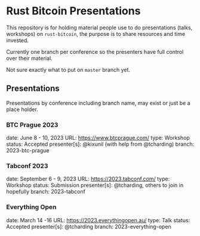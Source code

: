 Rust Bitcoin Presentations
==========================

This repository is for holding material people use to do presentations (talks, workshops) on
`rust-bitcoin`, the purpose is to share resources and time invested.

Currently one branch per conference so the presenters have full control over their material.

Not sure exactly what to put on `master` branch yet.

## Presentations

Presentations by conference including branch name, may exist or just be a place holder.

### BTC Prague 2023

date: June 8 - 10, 2023
URL: https://www.btcprague.com/
type: Workshop
status: Accepted
presenter[s]: @kixunil (with help from @tcharding)
branch: 2023-btc-prague

### Tabconf 2023

date: September 6 - 9, 2023
URL: https://2023.tabconf.com/
type: Workshop
status: Submission
presenter[s]: @tcharding, others to join in hopefully
branch: 2023-tabconf

### Everything Open

date: March 14 -16
URL: https://2023.everythingopen.au/
type: Talk
status: Accepted
presenter[s]: @tcharding
branch: 2023-everything-open
